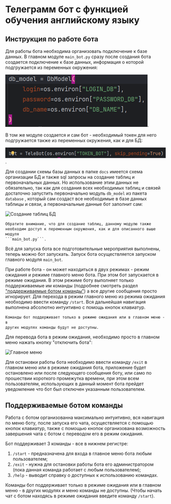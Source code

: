 # Телеграмм бот с функцией обучения английскому языку

## Инструкция по работе бота

Для работы бота необходима организовать подключение к базе данных. В главном
модуле ```main_bot.py``` сразу после создания бота создается подключение к
базе данных, информация о которой подгружается из переменных окружения:

![Данные для создания подключения к БД](docs/images/connect_to_db.png).

В том же модуле создается и сам бот - необходимый токен для него
подгружается также из переменных окружения, как и для БД:

![Создание бота](docs/images/creating_bot.png).

Для создании схемы базы данных в папке ```docs``` имеется схема организации
БД и также sql запросы на создание таблиц и первоначальных данных. Но
использование этим данных не обязательно, так как для создания всех
необходимых таблиц и связей достаточно запустить первоначально модуль
```db_model```  из пакета ```database``` , который сам создаст все 
необходимые в базе данных таблицы и связи, а первоначальные данные бот 
заполнит сам:

![Создание таблиц БД](docs/images/creating_tables.png)

    Обратите внимание, что для создание таблиц, данному модулю также 
    необходим доступ к переменным окружения, как и для описанного выше модуля 
    ```main_bot.py```.

Всё для запуска бота все подготовительные мероприятия выполнены, теперь
можно бот запускать. Запуск бота осуществляется запуском главного
модуля ```main_bot```.

При работе бота - он может находиться в двух
режимах - режим ожидания и режиме главного меню бота. При этом бот запускается
в режиме ожидания. В
этом режиме боту выполняет только поддерживаемые им команды (подробнее
смотреть
раздел ["поддерживаемые ботом команды"](#поддерживаемые-ботом-команды)) а все
другие
сообщения просто игнорирует. Для перехода в режим главного меню из режима
ожидания необходимо ввести команду ```/start```. Вся дальнейшая навигация
выполнена абсолютно интуитивно с помощь кнопок клавиатур.

    Команды бот поддерживает только в режиме ожидания или в главном меню - в 
    других модулях команды будут не доступны.

Для перевода бота в режим ожидания, необходимо просто в главном меню нажать
кнопку "отключить бота":

![Главное меню](docs/images/main_menu.png)

Для остановки работы бота необходимо ввести команду ```/exit``` в главном
меню или в режиме ожидания бота, приложение будет остановлено или после
следующего сообщения боту, или само по прошествии короткого промежутка
времени, при этом всем пользователям, использующих в данный момент бота
прейдет уведомление что бот был отключен указанным пользователем.

## Поддерживаемые ботом команды

Работа с ботом организованна максимально интуитивно, вся навигация
по меню боту, после запуска его чата, осуществляется с помощью кнопок
клавиатур, также с помощью кнопок организована возможность завершения чата
с ботом с переводом его в режим ожидания.

Бот поддерживает 3 команды - все в нижнем регистре:

1) ```/start``` - предназначена для входа в главное меню бота любым
   пользователем;
2) ```/exit``` - нужна для остановки работы бота его администратором (пока
   данная команда работает с любым пользователем);
3) ```/help``` - выводит справку о доступных к использованию командах.


Команды бот поддерживает только в режиме ожидания или в главном меню - в 
других модулях и меню команды не доступны. (Чтобы начать чат с ботом 
находясь в режиме ожидания введите команду ```/start```).